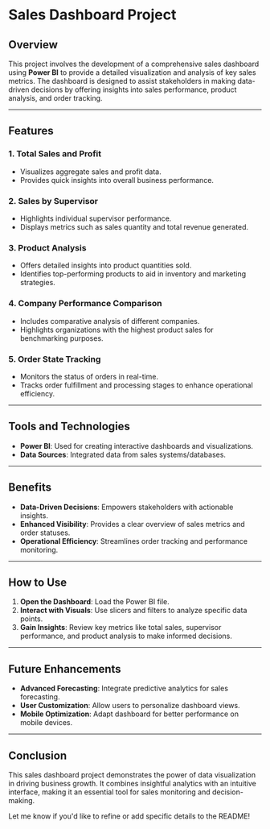 # Sales Dashboard Project  

## Overview  
This project involves the development of a comprehensive sales dashboard using **Power BI** to provide a detailed visualization and analysis of key sales metrics. The dashboard is designed to assist stakeholders in making data-driven decisions by offering insights into sales performance, product analysis, and order tracking.

---

## Features  

### **1. Total Sales and Profit**  
- Visualizes aggregate sales and profit data.  
- Provides quick insights into overall business performance.  

### **2. Sales by Supervisor**  
- Highlights individual supervisor performance.  
- Displays metrics such as sales quantity and total revenue generated.  

### **3. Product Analysis**  
- Offers detailed insights into product quantities sold.  
- Identifies top-performing products to aid in inventory and marketing strategies.  

### **4. Company Performance Comparison**  
- Includes comparative analysis of different companies.  
- Highlights organizations with the highest product sales for benchmarking purposes.  

### **5. Order State Tracking**  
- Monitors the status of orders in real-time.  
- Tracks order fulfillment and processing stages to enhance operational efficiency.  

---

## Tools and Technologies  
- **Power BI**: Used for creating interactive dashboards and visualizations.  
- **Data Sources**: Integrated data from sales systems/databases.  

---

## Benefits  
- **Data-Driven Decisions**: Empowers stakeholders with actionable insights.  
- **Enhanced Visibility**: Provides a clear overview of sales metrics and order statuses.  
- **Operational Efficiency**: Streamlines order tracking and performance monitoring.  

---

## How to Use  
1. **Open the Dashboard**: Load the Power BI file.  
2. **Interact with Visuals**: Use slicers and filters to analyze specific data points.  
3. **Gain Insights**: Review key metrics like total sales, supervisor performance, and product analysis to make informed decisions.

---

## Future Enhancements  
- **Advanced Forecasting**: Integrate predictive analytics for sales forecasting.  
- **User Customization**: Allow users to personalize dashboard views.  
- **Mobile Optimization**: Adapt dashboard for better performance on mobile devices.  

---

## Conclusion  
This sales dashboard project demonstrates the power of data visualization in driving business growth. It combines insightful analytics with an intuitive interface, making it an essential tool for sales monitoring and decision-making.

Let me know if you'd like to refine or add specific details to the README!  
